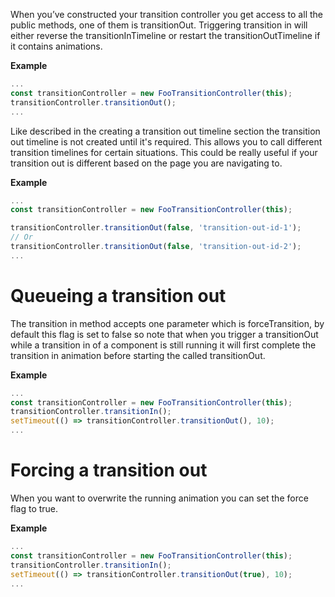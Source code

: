 When you’ve constructed your transition controller you get access to all the public methods, one of them is transitionOut. Triggering transition in will either reverse the transitionInTimeline or restart the transitionOutTimeline if it contains animations.

**Example**
```typescript
...
const transitionController = new FooTransitionController(this);
transitionController.transitionOut();
...
```

Like described in the creating a transition out timeline section the transition out timeline is not created until it's required. This allows you to call different transition timelines for certain situations. This could be really useful if your transition out is different based on the page you are navigating to.

**Example**
```typescript
...
const transitionController = new FooTransitionController(this);

transitionController.transitionOut(false, 'transition-out-id-1');
// Or
transitionController.transitionOut(false, 'transition-out-id-2');
...
```

# Queueing a transition out
The transition in method accepts one parameter which is forceTransition, by default this flag is set to false so note that when you trigger a transitionOut while a transition in of a component is still running it will first complete the transition in animation before starting the called transitionOut.

**Example**
```typescript
...
const transitionController = new FooTransitionController(this);
transitionController.transitionIn();
setTimeout(() => transitionController.transitionOut(), 10);
...
```

# Forcing a transition out
When you want to overwrite the running animation you can set the force flag to true.

**Example**
```typescript
...
const transitionController = new FooTransitionController(this);
transitionController.transitionIn();
setTimeout(() => transitionController.transitionOut(true), 10);
...
```
